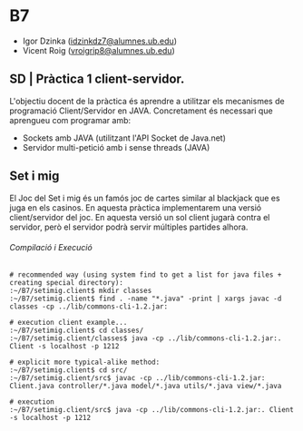 # B7
* Igor Dzinka (idzinkdz7@alumnes.ub.edu)
* Vicent Roig (vroigrip8@alumnes.ub.edu)

## SD | Pràctica 1 client-servidor.
L'objectiu docent de la pràctica és aprendre a utilitzar els mecanismes de programació Client/Servidor en JAVA. Concretament és necessari que aprengueu com programar amb:
* Sockets amb JAVA (utilitzant l'API Socket de Java.net)
* Servidor multi-petició amb i sense threads (JAVA)

## Set i mig
El Joc del Set i mig és un famós joc de cartes similar al blackjack que es juga en els casinos. En aquesta pràctica implementarem una versió client/servidor del joc. En aquesta versió un sol client jugarà contra el servidor, però el servidor podrà servir múltiples partides alhora.

###### Compilació i Execució
```
# recommended way (using system find to get a list for java files + creating special directory):
:~/B7/setimig.client$ mkdir classes
:~/B7/setimig.client$ find . -name "*.java" -print | xargs javac -d classes -cp ../lib/commons-cli-1.2.jar:

# execution client example...
:~/B7/setimig.client$ cd classes/
:~/B7/setimig.client/classes$ java -cp ../lib/commons-cli-1.2.jar:. Client -s localhost -p 1212

# explicit more typical-alike method:
:~/B7/setimig.client$ cd src/
:~/B7/setimig.client/src$ javac -cp ../lib/commons-cli-1.2.jar: Client.java controller/*.java model/*.java utils/*.java view/*.java

# execution
:~/B7/setimig.client/src$ java -cp ../lib/commons-cli-1.2.jar:. Client -s localhost -p 1212
```
